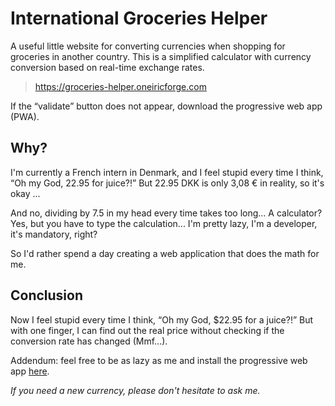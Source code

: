 # International Groceries Helper
A useful little website for converting currencies when shopping for groceries in another country.
This is a simplified calculator with currency conversion based on real-time exchange rates.
> https://groceries-helper.oneiricforge.com

If the “validate” button does not appear, download the progressive web app (PWA).

## Why?
I'm currently a French intern in Denmark, and I feel stupid every time I think, “Oh my God, 22.95 for juice?!” But 22.95 DKK is only 3,08 € in reality, so it's okay ...

And no, dividing by 7.5 in my head every time takes too long... A calculator? Yes, but you have to type the calculation... I'm pretty lazy, I'm a developer, it's mandatory, right?

So I'd rather spend a day creating a web application that does the math for me.

## Conclusion
Now I feel stupid every time I think, “Oh my God, $22.95 for a juice?!” But with one finger, I can find out the real price without checking if the conversion rate has changed (Mmf...).

Addendum: feel free to be as lazy as me and install the progressive web app [here](https://groceries-helper.oneiricforge.com).

_If you need a new currency, please don't hesitate to ask me._
